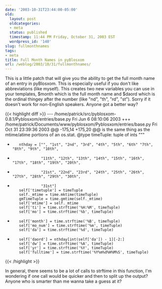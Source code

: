 ```yaml
---
date: '2003-10-31T23:44:00-05:00'
old:
  layout: post
  oldcategories:
  - meta
  status: published
  timestamp: 11:44 PM Friday, October 31, 2003 EST
  wordpress_id: '140'
slug: fullmonthnames
tags:
- meta
title: Full Month Names in pyBlosxom
url: /weblog/2003/10/31/fullmonthnames/
---
```


This is a little patch that will give you the ability to get the full month
name of an entry in pyBlosxom.  This is especially useful if you don't like
abbreviations (like myself).  This creates two new variables you can use in
your templates, $month which is the full month name and $daord which is the
ordinal thingey after the number (like "nd", "th", "rd", "st").  Sorry if it
doesn't work for non-English speakers.  Anyone got a better way?

{{< highlight diff >}}
--- /home/patrick/src/pyblosxom-0.8.1/Pyblosxom/entries/base.py Fri Jun  6 08:10:06 2003
+++ /home/patrick/Documents/www/pyblosxom/Pyblosxom/entries/base.py     Fri Oct 31 23:39:36 2003
@@ -175,14 +175,20 @@
             is the same thing as the mtime/atime portions of an os.stat.
         @type  timeTuple: tuple of ints
         """
+        nthday = ["", "1st", "2nd", "3rd", "4th", "5th", "6th" "7th", "8th", "9th", "10th",
+                  "11th", "12th", "13th", "14th", "15th", "16th", "17th", "18th", "19th", "20th",
+                  "21st", "22nd", "23rd", "24th", "25th", "26th", "27th", "28th", "29th", "30th",
+                  "31st"]
         self['timetuple'] = timeTuple
         self._mtime = time.mktime(timeTuple)
         gmTimeTuple = time.gmtime(self._mtime)
         self['mtime'] = self._mtime
         self['ti'] = time.strftime('%H:%M', timeTuple)
         self['mo'] = time.strftime('%b', timeTuple)
+        self['month'] = time.strftime('%B', timeTuple)
         self['mo_num'] = time.strftime('%m', timeTuple)
         self['da'] = time.strftime('%d', timeTuple)
+        self['daord'] = nthday[int(self['da']) - 1][-2:]
         self['dw'] = time.strftime('%A', timeTuple)
         self['yr'] = time.strftime('%Y', timeTuple)
         self['fulltime'] = time.strftime('%Y%m%d%H%M%S', timeTuple)
{{< /highlight >}}

In general, there seems to be a lot of calls to strftime in this function, I'm
wondering if one call would be quicker and then to split up the output?  Anyone
who is smarter than me wanna take a guess at it?
